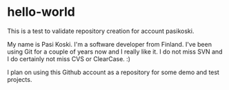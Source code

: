 # hello-world
This is a test to validate repository creation for account pasikoski.

My name is Pasi Koski. I'm a software developer from Finland. I've
been using Git for a couple of years now and I really like it.
I do not miss SVN and I do certainly not miss CVS or ClearCase. :)

I plan on using this Github account as a repository for some demo and
test projects.


